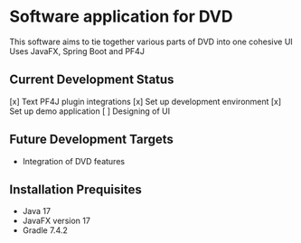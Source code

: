 # Software application for DVD
 This software aims to tie together various parts of DVD into one cohesive UI  
 Uses JavaFX, Spring Boot and PF4J
 
 ## Current Development Status
 [x] Text PF4J plugin integrations
 [x] Set up development environment
 [x] Set up demo application
 [ ] Designing of UI
 
 ## Future Development Targets
 - Integration of DVD features
 
 ## Installation Prequisites
 - Java 17
 - JavaFX version 17
 - Gradle 7.4.2
